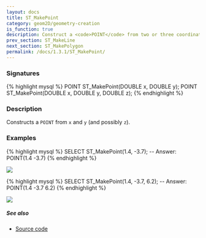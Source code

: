```yaml
---
layout: docs
title: ST_MakePoint
category: geom2D/geometry-creation
is_function: true
description: Construct a <code>POINT</code> from two or three coordinates
prev_section: ST_MakeLine
next_section: ST_MakePolygon
permalink: /docs/1.3.1/ST_MakePoint/
---
```


### Signatures

{% highlight mysql %}
POINT ST_MakePoint(DOUBLE x, DOUBLE y);
POINT ST_MakePoint(DOUBLE x, DOUBLE y, DOUBLE z);
{% endhighlight %}

### Description

Constructs a `POINT` from `x` and `y` (and possibly `z`).

### Examples

{% highlight mysql %}
SELECT ST_MakePoint(1.4, -3.7);
-- Answer:     POINT(1.4 -3.7)
{% endhighlight %}

<img class="displayed" src="../ST_MakePoint_1.png"/>

{% highlight mysql %}
SELECT ST_MakePoint(1.4, -3.7, 6.2);
-- Answer:     POINT(1.4 -3.7 6.2)
{% endhighlight %}

<img class="displayed" src="../ST_MakePoint_2.png"/>

##### See also

* <a href="https://github.com/orbisgis/h2gis/blob/master/h2gis-functions/src/main/java/org/h2gis/functions/spatial/create/ST_MakePoint.java" target="_blank">Source code</a>
